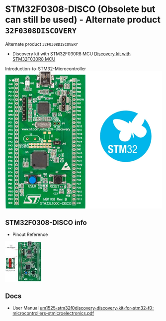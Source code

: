# STM32F0308-DISCO (Obsolete but can still be used) - Alternate product `32F0308DISCOVERY`

Alternate product `32F0308DISCOVERY`
* Discovery kit with STM32F030R8 MCU [Discovery kit with STM32F030R8 MCU](https://www.st.com/en/evaluation-tools/32f0308discovery.html)

Introduction-to-STM32-Microcontroller ![intro](../docs/images/STM32F0308-DISCO-large.webp)

## STM32F0308-DISCO info

* Pinout Reference

![STM32F0308-DISCO-large.jfif](../docs/images/STM32F0308-DISCO-large.jfif)

## Docs

* User Manual [um1525-stm32f0discovery-discovery-kit-for-stm32-f0-microcontrollers-stmicroelectronics.pdf](um1525-stm32f0discovery-discovery-kit-for-stm32-f0-microcontrollers-stmicroelectronics.pdf)
